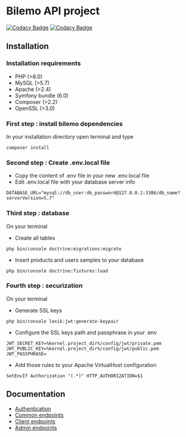 # Bilemo API project
[![Codacy Badge](https://app.codacy.com/project/badge/Grade/1cb9821185054b9c8cc5302f53dd76d8)](https://www.codacy.com/gh/Monsapps/bilemo-api/dashboard?utm_source=github.com&amp;utm_medium=referral&amp;utm_content=Monsapps/bilemo-api&amp;utm_campaign=Badge_Grade) [![Codacy Badge](https://app.codacy.com/project/badge/Coverage/1cb9821185054b9c8cc5302f53dd76d8)](https://www.codacy.com/gh/Monsapps/bilemo-api/dashboard?utm_source=github.com&utm_medium=referral&utm_content=Monsapps/bilemo-api&utm_campaign=Badge_Coverage)

## Installation

### Installation requirements
*   PHP (>8.0)
*   MySQL (>5.7)
*   Apache (>2.4)
*   Symfony bundle (6.0)
*   Composer (>2.2)
*   OpenSSL (>3.0)

### First step : install bilemo dependencies
In your installation directory open terminal and type
```text
composer install
```

### Second step : Create .env.local file
*   Copy the content of .env file in your new .env.local file
*   Edit .env.local file with your database server info
```text
DATABASE_URL="mysql://db_user:db_password@127.0.0.1:3306/db_name?serverVersion=5.7"
```

### Third step : database
On your terminal
*   Create all tables
```text
php bin/console doctrine:migrations:migrate
```
*   Insert products and users samples to your database
```text
php bin/console doctrine:fixtures:load
```

### Fourth step : securization
On your terminal
*   Generate SSL keys
```text
php bin/console lexik:jwt:generate-keypair
```
*   Configure the SSL keys path and passphrase in your .env
```text
JWT_SECRET_KEY=%kernel.project_dir%/config/jwt/private.pem
JWT_PUBLIC_KEY=%kernel.project_dir%/config/jwt/public.pem
JWT_PASSPHRASE=
```
*   Add those rules to your Apache VirtualHost configuration
```text
SetEnvIf Authorization "(.*)" HTTP_AUTHORIZATION=$1
```

## Documentation

*   [Authentication](resources/doc/1-authentication.md)
*   [Common endpoints](resources/doc/2-common-endpoints.md)
*   [Client endpoints](resources/doc/3-client-endpoints.md)
*   [Admin endpoints](resources/doc/4-admin-endpoints.md)